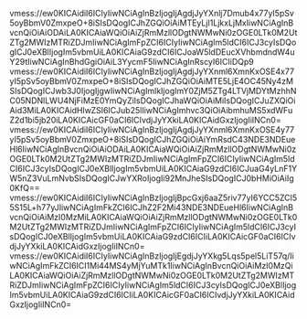 vmess://ew0KICAidiI6ICIyIiwNCiAgInBzIjogIjAgdjJyYXnlj7Dmub4x77yI5pSv5oyBbmV0ZmxpeO+8iSIsDQogICJhZGQiOiAiMTEyLjI1LjkxLjMxIiwNCiAgInBvcnQiOiAiODAiLA0KICAiaWQiOiAiZjRmMzllODgtNWMwNi0zOGE0LTk0M2UtZTg2MWIzMTRiZDJmIiwNCiAgImFpZCI6ICIyIiwNCiAgIm5ldCI6ICJ3cyIsDQogICJ0eXBlIjogIm5vbmUiLA0KICAiaG9zdCI6ICJoaW5ldDEucXVhbmdndW4uY29tIiwNCiAgInBhdGgiOiAiL3YycmF5IiwNCiAgInRscyI6ICIiDQp9
vmess://ew0KICAidiI6ICIyIiwNCiAgInBzIjogIjAgdjJyYXnml6XmnKxOSE4x77yI5pSv5oyBbmV0ZmxpeO+8iSIsDQogICJhZGQiOiAiMTE5LjE4OC45Ny4zMSIsDQogICJwb3J0IjogIjgwIiwNCiAgImlkIjogImY0ZjM5ZTg4LTVjMDYtMzhhNC05NDNlLWU4NjFiMzE0YmQyZiIsDQogICJhaWQiOiAiMiIsDQogICJuZXQiOiAid3MiLA0KICAidHlwZSI6ICJub25lIiwNCiAgImhvc3QiOiAibmhuMS5xdWFuZ2d1bi5jb20iLA0KICAicGF0aCI6ICIvdjJyYXkiLA0KICAidGxzIjogIiINCn0=
vmess://ew0KICAidiI6ICIyIiwNCiAgInBzIjogIjAgdjJyYXnml6XmnKxOSE4y77yI5pSv5oyBbmV0ZmxpeO+8iSIsDQogICJhZGQiOiAiYmRsdC43NDE3NDEueHl6IiwNCiAgInBvcnQiOiAiODAiLA0KICAiaWQiOiAiZjRmMzllODgtNWMwNi0zOGE0LTk0M2UtZTg2MWIzMTRiZDJmIiwNCiAgImFpZCI6ICIyIiwNCiAgIm5ldCI6ICJ3cyIsDQogICJ0eXBlIjogIm5vbmUiLA0KICAiaG9zdCI6ICJuaG4yLnF1YW5nZ3VuLmNvbSIsDQogICJwYXRoIjogIi92MnJheSIsDQogICJ0bHMiOiAiIg0KfQ==
vmess://ew0KICAidiI6ICIyIiwNCiAgInBzIjogIjBpcGxj6aaZ5riv77yI6YCC5ZCI55S15L+h77yJIiwNCiAgImFkZCI6ICJhZ2F2Mi43NDE3NDEueHl6IiwNCiAgInBvcnQiOiAiMzI0MzMiLA0KICAiaWQiOiAiZjRmMzllODgtNWMwNi0zOGE0LTk0M2UtZTg2MWIzMTRiZDJmIiwNCiAgImFpZCI6ICIyIiwNCiAgIm5ldCI6ICJ3cyIsDQogICJ0eXBlIjogIm5vbmUiLA0KICAiaG9zdCI6ICIiLA0KICAicGF0aCI6ICIvdjJyYXkiLA0KICAidGxzIjogIiINCn0=
vmess://ew0KICAidiI6ICIyIiwNCiAgInBzIjogIjEgdjJyYXkg5Lqs5pel5LiT57q/IiwNCiAgImFkZCI6ICI1Mi44MS4yMjYuMTk1IiwNCiAgInBvcnQiOiAiMzI0MzQiLA0KICAiaWQiOiAiZjRmMzllODgtNWMwNi0zOGE0LTk0M2UtZTg2MWIzMTRiZDJmIiwNCiAgImFpZCI6ICIyIiwNCiAgIm5ldCI6ICJ3cyIsDQogICJ0eXBlIjogIm5vbmUiLA0KICAiaG9zdCI6ICIiLA0KICAicGF0aCI6ICIvdjJyYXkiLA0KICAidGxzIjogIiINCn0=
